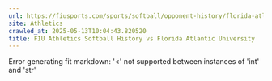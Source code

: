 ```yaml
---
url: https://fiusports.com/sports/softball/opponent-history/florida-atlantic-university/4
site: Athletics
crawled_at: 2025-05-13T10:04:43.820520
title: FIU Athletics Softball History vs Florida Atlantic University
---
```


Error generating fit markdown: '<' not supported between instances of 'int' and 'str'